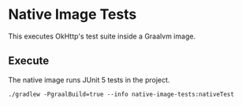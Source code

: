 Native Image Tests
==================

This executes OkHttp's test suite inside a Graalvm image.

Execute
-------

The native image runs JUnit 5 tests in the project.

```
./gradlew -PgraalBuild=true --info native-image-tests:nativeTest
```

